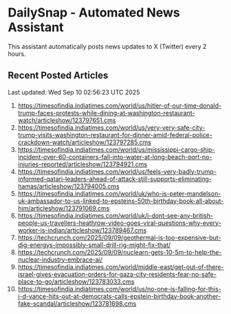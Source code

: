 # DailySnap - Automated News Assistant

This assistant automatically posts news updates to X (Twitter) every 2 hours.

## Recent Posted Articles

Last updated: Wed Sep 10 02:56:23 UTC 2025

1. https://timesofindia.indiatimes.com/world/us/hitler-of-our-time-donald-trump-faces-protests-while-dining-at-washington-restaurant-watch/articleshow/123797651.cms
2. https://timesofindia.indiatimes.com/world/us/very-very-safe-city-trump-visits-washington-restaurant-for-dinner-amid-federal-police-crackdown-watch/articleshow/123797285.cms
3. https://timesofindia.indiatimes.com/world/us/mississippi-cargo-ship-incident-over-60-containers-fall-into-water-at-long-beach-port-no-injuries-reported/articleshow/123794921.cms
4. https://timesofindia.indiatimes.com/world/us/feels-very-badly-trump-informed-qatari-leaders-ahead-of-attack-still-supports-eliminating-hamas/articleshow/123794005.cms
5. https://timesofindia.indiatimes.com/world/uk/who-is-peter-mandelson-uk-ambassador-to-us-linked-to-epsteins-50th-birthday-book-all-about-him/articleshow/123791069.cms
6. https://timesofindia.indiatimes.com/world/uk/i-dont-see-any-british-people-us-travellers-heathrow-video-goes-viral-questions-why-every-worker-is-indian/articleshow/123789467.cms
7. https://techcrunch.com/2025/09/09/geothermal-is-too-expensive-but-dig-energys-impossibly-small-drill-rig-might-fix-that/
8. https://techcrunch.com/2025/09/09/nuclearn-gets-10-5m-to-help-the-nuclear-industry-embrace-ai/
9. https://timesofindia.indiatimes.com/world/middle-east/get-out-of-there-israel-gives-evacuation-orders-for-gaza-city-residents-fear-no-safe-place-to-go/articleshow/123783033.cms
10. https://timesofindia.indiatimes.com/world/us/no-one-is-falling-for-this-j-d-vance-hits-out-at-democrats-calls-epstein-birthday-book-another-fake-scandal/articleshow/123781698.cms
